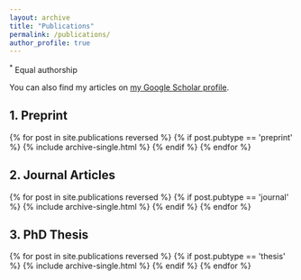 ```yaml
---
layout: archive
title: "Publications"
permalink: /publications/
author_profile: true
---
```

<sup>*</sup> Equal authorship


  You can also find my articles on <a href="{{'https://scholar.google.com/citations?user=sOhkmd8AAAAJ&hl=en'}}">my Google Scholar profile</a>.


<h2>1. Preprint</h2>
{% for post in site.publications reversed %}
  {% if post.pubtype == 'preprint' %}
      {% include archive-single.html %}
  {% endif %}
{% endfor %}

<h2>2. Journal Articles</h2>
{% for post in site.publications reversed %}
  {% if post.pubtype == 'journal' %}
      {% include archive-single.html %}
  {% endif %}
{% endfor %}


<h2>3. PhD Thesis</h2>
{% for post in site.publications reversed %}
  {% if post.pubtype == 'thesis' %}
      {% include archive-single.html %}
  {% endif %}
{% endfor %}
